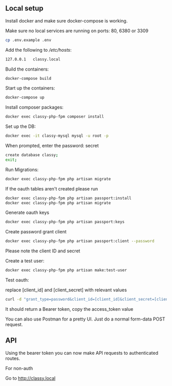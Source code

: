 ## Local setup

Install docker and make sure docker-compose is working.

Make sure no local services are running on ports: 80, 6380 or 3309

```bash
cp .env.example .env
```

Add the following to */etc/hosts*:

```bash
127.0.0.1   classy.local
```

Build the containers:

```bash
docker-compose build
```

Start up the containers:

```bash
docker-compose up
```

Install composer packages:

```bash
docker exec classy-php-fpm composer install
```

Set up the DB:

```bash
docker exec -it classy-mysql mysql -u root -p
```

When prompted, enter the password: secret

```bash
create database classy;
exit;
```

Run Migrations:

```bash
docker exec classy-php-fpm php artisan migrate
```

If the oauth tables aren't created please run

```bash
docker exec classy-php-fpm php artisan passport:install
docker exec classy-php-fpm php artisan migrate
```

Generate oauth keys

```bash
docker exec classy-php-fpm php artisan passport:keys
```

Create password grant client

```bash
docker exec classy-php-fpm php artisan passport:client --password
```

Please note the client ID and secret

Create a test user:

```bash
docker exec classy-php-fpm php artisan make:test-user
```

Test oauth:

replace [client_id] and [client_secret] with relevant values

```bash
curl -d "grant_type=password&client_id=[client_id]&client_secret=[client_secret]&username=test@test.com&password=secret&scope=*" -X POST http://classy.local/oauth/token
```

It should return a Bearer token, copy the access_token value

You can also use Postman for a pretty UI. Just do a normal form-data POST request.

## API

Using the bearer token you can now make API requests to authenticated routes.

For non-auth

Go to http://classy.local
